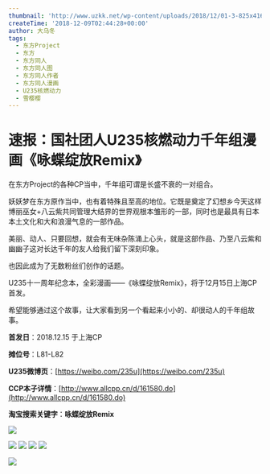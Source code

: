 ```yaml
---
thumbnail: 'http://www.uzkk.net/wp-content/uploads/2018/12/01-3-825x416.png'
createTime: '2018-12-09T02:44:28+00:00'
author: 大乌冬
tags:
  - 东方Project
  - 东方
  - 东方同人
  - 东方同人图
  - 东方同人作者
  - 东方同人漫画
  - U235核燃动力
  - 雪樱樱
---
```


# 速报：国社团人U235核燃动力千年组漫画《咏蝶绽放Remix》

在东方Project的各种CP当中，千年组可谓是长盛不衰的一对组合。

妖妖梦在东方原作当中，也有着特殊且至高的地位。它既是奠定了幻想乡今天这样博丽巫女+八云紫共同管理大结界的世界观根本雏形的一部，同时也是最具有日本本土文化和大和浪漫气息的一部作品。

美丽、动人、只要回想，就会有无味杂陈涌上心头，就是这部作品、乃至八云紫和幽幽子这对长达千年的友人给我们留下深刻印象。

也因此成为了无数粉丝们创作的话题。

U235十一周年纪念本，全彩漫画——《咏蝶绽放Remix》，将于12月15日上海CP首发。

希望能够通过这个故事，让大家看到另一个看起来小小的、却很动人的千年组故事。

**首发日**：2018.12.15 于上海CP

**摊位号**：L81-L82

**U235微博页**：[https://weibo.com/235u](https://weibo.com/235u)

**CCP本子详情**：[http://www.allcpp.cn/d/161580.do](http://www.allcpp.cn/d/161580.do)

**淘宝搜索关键字**：**咏蝶绽放Remix**

![](http://www.uzkk.net/wp-content/uploads/2018/12/title-3.jpg)

![](http://www.uzkk.net/wp-content/uploads/2018/12/0001.png) ![](http://www.uzkk.net/wp-content/uploads/2018/12/0002.png) ![](http://www.uzkk.net/wp-content/uploads/2018/12/003.png) ![](http://www.uzkk.net/wp-content/uploads/2018/12/0004.png)

![](http://www.uzkk.net/wp-content/uploads/2018/12/list.jpg)
